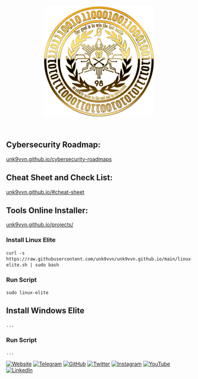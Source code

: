 <div align=center markdown="1">

![Unk9-Logo](https://raw.githubusercontent.com/unk9vvn/unk9vvn.github.io/main/logo.png)

</div>
<br>
</div>

## Cybersecurity Roadmap:
[unk9vvn.github.io/cybersecurity-roadmaps](https://unk9vvn.github.io/cybersecurity-roadmaps)

## Cheat Sheet and Check List:
[unk9vvn.github.io/#cheat-sheet](https://unk9vvn.github.io/#cheat-sheet)

## Tools Online Installer:
[unk9vvn.github.io/projects/](https://unk9vvn.github.io/projects)

### Install Linux Elite
```
curl -s https://raw.githubusercontent.com/unk9vvn/unk9vvn.github.io/main/linux-elite.sh | sudo bash
```
### Run Script
```
sudo linux-elite
```
## Install Windows Elite
```
...
```
### Run Script
```
...
```

[![Website](https://img.shields.io/badge/Website-000000?style=flat&logo=google-chrome&logoColor=white)](https://unk9vvn.com)
[![Telegram](https://img.shields.io/badge/Telegram-2CA5E0?style=flat&logo=telegram&logoColor=white)](https://t.me/unk9vvn)
[![GitHub](https://img.shields.io/badge/GitHub-181717?style=flat&logo=github&logoColor=white)](https://github.com/unk9vvn)
[![Twitter](https://img.shields.io/badge/Twitter-1DA1F2?style=flat&logo=twitter&logoColor=white)](https://twitter.com/unk9vvn)
[![Instagram](https://img.shields.io/badge/Instagram-E4405F?style=flat&logo=instagram&logoColor=white)](https://instagram.com/unk9vvnx)
[![YouTube](https://img.shields.io/badge/YouTube-FF0000?style=flat&logo=youtube&logoColor=white)](https://youtube.com/c/unk9vvnx)
[![LinkedIn](https://img.shields.io/badge/LinkedIn-0A66C2?style=flat&logo=linkedin&logoColor=white)](https://linkedin.com/company/unk9vvn)
